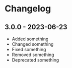 # Changelog

## 3.0.0 - 2023-06-23

- Added something
- Changed something
- Fixed something
- Removed something
- Deprecated something
